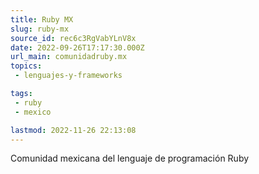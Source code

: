 ```yaml
---
title: Ruby MX
slug: ruby-mx
source_id: rec6c3RgVabYLnV8x
date: 2022-09-26T17:17:30.000Z
url_main: comunidadruby.mx
topics: 
 - lenguajes-y-frameworks

tags: 
 - ruby
 - mexico

lastmod: 2022-11-26 22:13:08
---
```


Comunidad mexicana del lenguaje de programación Ruby
